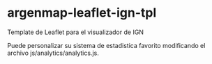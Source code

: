 # argenmap-leaflet-ign-tpl
Template de Leaflet para el visualizador de IGN

Puede personalizar su sistema de estadistica favorito modificando el archivo js/analytics/analytics.js.
